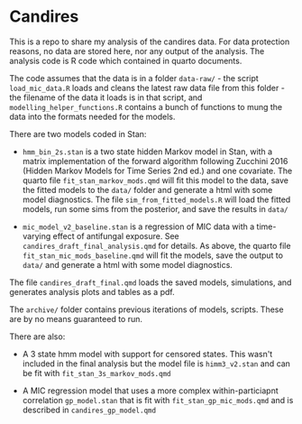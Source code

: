 # Candires

This is a repo to share my analysis of the candires data. For data protection 
reasons, no data are stored here, nor any output of the analysis. The analysis 
code is R code which contained in quarto documents.

The code assumes that the data is in a folder `data-raw/` - the script
`load_mic_data.R` loads and cleans the latest raw data file from this folder -
the filename of the data it loads is in that script, and
`modelling_helper_functions.R` contains a bunch of functions to mung the data
into the formats needed for the models.

There are two models coded in Stan:

- `hmm_bin_2s.stan` is a two state hidden Markov model in
Stan, with a matrix  implementation of the forward algorithm following Zucchini
2016 (Hidden Markov Models for Time Series 2nd ed.) and one covariate. The quarto file
`fit_stan_markov_mods.qmd` will fit this model to the data, save the fitted
models to the `data/` folder and generate a html with some model diagnostics.
The file `sim_from_fitted_models.R` will load the fitted models, run some sims
from the posterior, and save the results in `data/`

- `mic_model_v2_baseline.stan` is a regression of MIC data with a time-varying effect of
  antifungal exposure. See `candires_draft_final_analysis.qmd` for details. As
above, the quarto file `fit_stan_mic_mods_baseline.qmd` will fit the models, save the
output to `data/` and generate a html with some model diagnostics.

The file `candires_draft_final.qmd` loads the saved models,
simulations, and generates analysis plots and tables as a pdf.

The `archive/` folder contains previous iterations of models, scripts. These are
by no means guaranteed to run.

There are also:

  * A 3 state hmm model with support for censored states. This wasn't
included in the final analysis but the model file is `himm3_v2.stan` and can be
fit with `fit_stan_3s_markov_mods.qmd`

  * A MIC regression model that uses a more complex within-particiapnt
  correlation `gp_model.stan` that is fit with `fit_stan_gp_mic_mods.qmd` and is
  described in `candires_gp_model.qmd`

 
